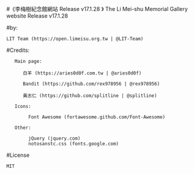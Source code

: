 #《李梅樹紀念館網站 Release v17.1.28 》
The Li Mei-shu Memorial Gallery website Release v17.1.28

#by:

    LIT Team (https://open.limeisu.org.tw | @LIT-Team)


#Credits:

	   Main page:

          白羊 (https://aries0d0f.com.tw | @aries0d0f)

          Bandit (https://github.com/rex978956 | @rex978956)

          黃志仁 (https://github.com/splitline | @splitline)

	   Icons:

            Font Awesome (fortawesome.github.com/Font-Awesome)

	   Other:

            jQuery (jquery.com)
            notosanstc.css (fonts.google.com)

#License

    MIT
